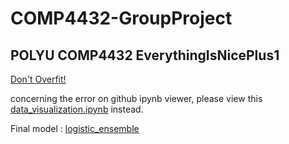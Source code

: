 # COMP4432-GroupProject

## POLYU COMP4432 EverythingIsNicePlus1  

[Don't Overfit!](https://www.kaggle.com/c/dont-overfit-ii)   

concerning the error on github ipynb viewer, please view this [data_visualization.ipynb](https://nbviewer.jupyter.org/github/songrise/COMP4432-GroupProject/blob/main/src/data_visualization.ipynb) instead.  


Final model : [logistic_ensemble](src/logistic_feature_select.py)
